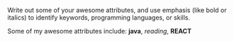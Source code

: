 Write out some of your awesome attributes, and use emphasis (like bold or italics) to identify keywords, programming languages, or skills. 

Some of my awesome attributes include: **java**, _reading_, **REACT**
